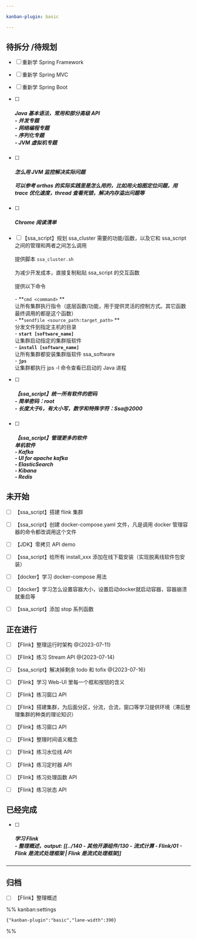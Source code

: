 ```yaml
---

kanban-plugin: basic

---
```


## 待拆分 /待规划

- [ ] 重新学 Spring Framework
- [ ] 重新学 Spring MVC
- [ ] 重新学 Spring Boot
- [ ] ##### Java 基本语法，常用和部分高级 API<br>- 并发专题<br>- 网络编程专题<br>- 序列化专题<br>- JVM 虚拟机专题
- [ ] ##### 怎么用 JVM 监控解决实际问题<br><br>可以参考 arthas 的实际实践里是怎么用的，比如用火焰图定位问题，用 trace 优化速度，thread 查看死锁，解决内存溢出问题等
- [ ] ##### Chrome 阅读清单
- [ ] 【ssa_script】规划 ssa_cluster 需要的功能/函数，以及它和 ssa_script 之间的管理和两者之间怎么调用<br><br>提供脚本 `ssa_cluster.sh`<br><br>为减少开发成本，直接复制粘贴 ssa_script 的交互函数<br><br>提供以下命令<br><br>- **`cmd <command>` **<br>  让所有集群执行指令（底层函数/功能，用于提供灵活的控制方式。其它函数最终调用的都是这个函数）<br>- **`sendfile <source_path:target_path>` **<br>  分发文件到指定主机的目录<br>- **`start [software_name]`**<br>  让集群启动指定的集群版软件<br>- **`install [software_name]`**<br>  让所有集群都安装集群版软件 ssa_software<br>- **`jps`**<br>  让集群都执行 jps -l 命令查看已启动的 Java 进程
- [ ] ##### 【ssa_script】统一所有软件的密码<br>- 简单密码：root<br>- 长度大于6，有大小写，数字和特殊字符：Ssa@2000
- [ ] ##### 【ssa_script】管理更多的软件<br>**单机软件**<br>- Kafka<br>- UI for apache kafka<br>- ElasticSearch<br>- Kibana<br>- Redis


## 未开始

- [ ] 【ssa_script】搭建 flink 集群
- [ ] 【ssa_script】创建 docker-compose.yaml 文件，凡是调用 docker 管理容器的命令都改调用这个文件
- [ ] 【JDK】零拷贝 API demo
- [ ] 【ssa_script】给所有 install_xxx 添加在线下载安装（实现脱离线软件包安装）
- [ ] 【docker】学习 docker-compose 用法
- [ ] 【docker】学习怎么设置容器大小，设置启动docker就启动容器，容器崩溃就重启等
- [ ] 【ssa_script】添加 stop 系列函数


## 正在进行

- [ ] 【Flink】整理运行时架构 @{2023-07-11}
- [ ] 【Flink】练习 Stream API @{2023-07-14}
- [ ] 【ssa_script】解决掉剩余 todo 和 tofix @{2023-07-16}
- [ ] 【Flink】学习 Web-UI 里每一个框和按钮的含义
- [ ] 【Flink】练习窗口 API
- [ ] 【Flink】搭建集群，为后面分区，分流，合流，窗口等学习提供环境（滞后整理集群的种类的理论知识）
- [ ] 【Flink】练习窗口 API
- [ ] 【Flink】整理时间语义概念
- [ ] 【Flink】练习水位线 API
- [ ] 【Flink】练习定时器 API
- [ ] 【Flink】练习处理函数 API
- [ ] 【Flink】练习状态 API


## 已经完成

- [ ] ##### 学习 Flink<br>- 整理概述，output: [[../140 - 其他开源组件/130 - 流式计算 - Flink/01 - Flink 是流式处理框架 | Flink 是流式处理框架]]


***

## 归档

- [ ] 【Flink】整理概述

%% kanban:settings
```
{"kanban-plugin":"basic","lane-width":390}
```
%%